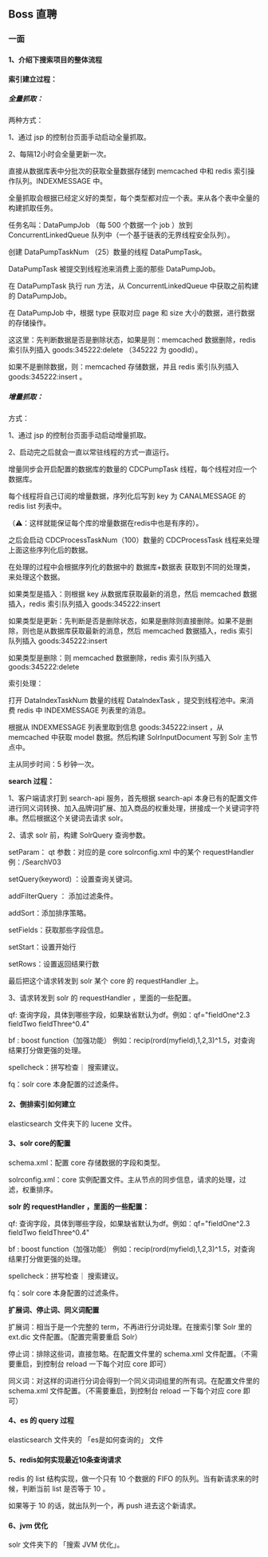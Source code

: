## Boss 直聘



### 一面

#### 1、介绍下搜索项目的整体流程

**索引建立过程：**

##### 全量抓取：

两种方式：

1、通过 jsp 的控制台页面手动启动全量抓取。

2、每隔12小时会全量更新一次。

直接从数据库表中分批次的获取全量数据存储到 memcached 中和 redis 索引操作队列。INDEXMESSAGE 中。

全量抓取会根据已经定义好的类型，每个类型都对应一个表。来从各个表中全量的构建抓取任务。

任务名叫：DataPumpJob  （每 500 个数据一个 job ）放到 ConcurrentLinkedQueue<Job> 队列中（一个基于链表的无界线程安全队列）。

创建 DataPumpTaskNum （25）数量的线程 DataPumpTask。

DataPumpTask 被提交到线程池来消费上面的那些 DataPumpJob。

在 DataPumpTask 执行 run 方法，从 ConcurrentLinkedQueue 中获取之前构建的 DataPumpJob。

在 DataPumpJob 中，根据 type 获取对应 page 和 size 大小的数据，进行数据的存储操作。

这这里：先判断数据是否是删除状态，如果是则：memcached 数据删除，redis 索引队列插入 goods:345222:delete （345222 为 goodId）。

如果不是删除数据，则：memcached 存储数据，并且 redis 索引队列插入 goods:345222:insert 。



##### 增量抓取：

方式：

1、通过 jsp 的控制台页面手动启动增量抓取。

2、启动完之后就会一直以常驻线程的方式一直运行。

增量同步会开启配置的数据库的数量的 CDCPumpTask 线程，每个线程对应一个数据库。

每个线程将自己订阅的增量数据，序列化后写到 key 为 CANALMESSAGE 的redis list 列表中。

（⚠️：这样就能保证每个库的增量数据在redis中也是有序的）。

之后会启动 CDCProcessTaskNum（100）数量的 CDCProcessTask 线程来处理上面这些序列化后的数据。

在处理的过程中会根据序列化的数据中的 数据库+数据表 获取到不同的处理类，来处理这个数据。

如果类型是插入：则根据 key 从数据库获取最新的消息，然后 memcached 数据插入，redis 索引队列插入 goods:345222:insert

如果类型是更新：先判断是否是删除状态，如果是删除则直接删除。如果不是删除，则也是从数据库获取最新的消息，然后 memcached 数据插入，redis 索引队列插入 goods:345222:insert

如果类型是删除：则 memcached 数据删除，redis 索引队列插入 goods:345222:delete

索引处理：

打开 DataIndexTaskNum 数量的线程 DataIndexTask ，提交到线程池中。来消费 redis 中 INDEXMESSAGE 列表里的消息。

根据从 INDEXMESSAGE 列表里取到信息 goods:345222:insert ，从 memcached 中获取 model 数据。然后构建 SolrInputDocument 写到 Solr 主节点中。

主从同步时间：5 秒钟一次。



**search 过程：**

1、客户端请求打到 search-api 服务，首先根据 search-api  本身已有的配置文件进行同义词转换、加入品牌词扩展、加入商品的权重处理，拼接成一个关键词字符串。然后根据这个关键词去请求 solr。

2、请求 solr 前，构建 SolrQuery  查询参数。

setParam： qt 参数：对应的是 core  solrconfig.xml 中的某个 requestHandler 例：/SearchV03

setQuery(keyword) ：设置查询关键词。

addFilterQuery ： 添加过滤条件。

addSort：添加排序策略。

setFields：获取那些字段信息。

setStart：设置开始行

setRows：设置返回结果行数

最后把这个请求转发到 solr 某个 core 的 requestHandler 上。

3、请求转发到 solr 的 requestHandler ，里面的一些配置。

qf:  查询字段，具体到哪些字段，如果缺省默认为df。例如：qf="fieldOne^2.3 fieldTwo fieldThree^0.4"

bf : boost function（加强功能） 例如：recip(rord(myfield),1,2,3)^1.5，对查询结果打分做更强的处理。

spellcheck：拼写检查｜ 搜索建议。

fq：solr core 本身配置的过滤条件。



#### 2、倒排索引如何建立

elasticsearch 文件夹下的 lucene 文件。



#### 3、solr core的配置

schema.xml：配置 core 存储数据的字段和类型。

solrconfig.xml：core 实例配置文件。主从节点的同步信息，请求的处理，过滤，权重排序。

**solr 的 requestHandler ，里面的一些配置：**

qf:  查询字段，具体到哪些字段，如果缺省默认为df。例如：qf="fieldOne^2.3 fieldTwo fieldThree^0.4"

bf : boost function（加强功能） 例如：recip(rord(myfield),1,2,3)^1.5，对查询结果打分做更强的处理。

spellcheck：拼写检查｜ 搜索建议。

fq：solr core 本身配置的过滤条件。



**扩展词、停止词、同义词配置**

扩展词：相当于是一个完整的 term，不再进行分词处理。在搜索引擎 Solr 里的 ext.dic 文件配置。（配置完需要重启 Solr）

停止词：排除这些词，直接忽略。在配置文件里的 schema.xml 文件配置。（不需要重启，到控制台 reload 一下每个对应 core 即可）

同义词：对这样的词进行分词会得到一个同义词词组里的所有词。在配置文件里的 schema.xml 文件配置。（不需要重启，到控制台 reload 一下每个对应 core 即可）



#### 4、es 的 query 过程

elasticsearch 文件夹的 「es是如何查询的」 文件



#### 5、redis如何实现最近10条查询请求

redis 的 list 结构实现，做一个只有 10 个数据的 FIFO 的队列。当有新请求来的时候，判断当前 list 是否等于 10 。

如果等于 10 的话，就出队列一个，再 push 进去这个新请求。



#### 6、jvm 优化

solr 文件夹下的 「搜索 JVM 优化」。



